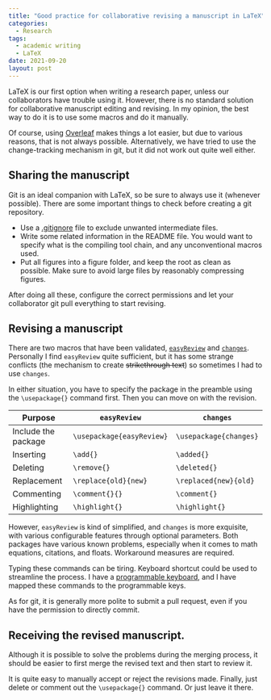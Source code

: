 ```yaml
---
title: "Good practice for collaborative revising a manuscript in LaTeX"
categories:
  - Research
tags:
  - academic writing
  - LaTeX
date: 2021-09-20
layout: post
---
```


LaTeX is our first option when writing a research paper, unless our collaborators have trouble using it. However, there is no standard solution for collaborative manuscript editing and revising. In my opinion, the best way to do it is to use some macros and do it manually.

Of course, using [Overleaf](https://www.overleaf.com/) makes things a lot easier, but due to various reasons, that is not always possible. Alternatively, we have tried to use the change-tracking mechanism in git, but it did not work out quite well either.

## Sharing the manuscript

Git is an ideal companion with LaTeX, so be sure to always use it (whenever possible). There are some important things to check before creating a git repository.

- Use a [.gitignore](https://github.com/github/gitignore/blob/master/TeX.gitignore) file to exclude unwanted intermediate files.
- Write some related information in the README file. You would want to specify what is the compiling tool chain, and any unconventional macros used.
- Put all figures into a figure folder, and keep the root as clean as possible. Make sure to avoid large files by reasonably compressing figures.

After doing all these, configure the correct permissions and let your collaborator git pull everything to start revising.

## Revising a manuscript

There are two macros that have been validated, [`easyReview`](https://www.ctan.org/pkg/easyreview) and [`changes`](https://www.ctan.org/pkg/changes). Personally I find `easyReview` quite sufficient, but it has some strange conflicts (the mechanism to create ~~strikethrough text~~) so sometimes I had to use `changes`.

In either situation, you have to specify the package in the preamble using the `\usepackage{}` command first. Then you can move on with the revision.

| Purpose | `easyReview` | `changes` |
| --- | --- | --- |
| Include the package | `\usepackage{easyReview}` | `\usepackage{changes}` |
| Inserting | `\add{}` | `\added{}` |
| Deleting | `\remove{}`| `\deleted{}` |
| Replacement | `\replace{old}{new}` | `\replaced{new}{old}` |
| Commenting | `\comment{}{}` | `\comment{}` |
| Highlighting | `\highlight{}` | `\highlight{}` |

However, `easyReview` is kind of simplified, and `changes` is more exquisite, with various configurable features through optional parameters. Both packages have various known problems, especially when it comes to math equations, citations, and floats. Workaround measures are required.

Typing these commands can be tiring. Keyboard shortcut could be used to streamline the process. I have a [programmable keyboard](https://www.logitechg.com/en-us/products/gaming-keyboards/g613-wireless-mechanical-gaming-keyboard.html), and I have mapped these commands to the programmable keys.

As for git, it is generally more polite to submit a pull request, even if you have the permission to directly commit.

## Receiving the revised manuscript.

Although it is possible to solve the problems during the merging process, it should be easier to first merge the revised text and then start to review it.

It is quite easy to manually accept or reject the revisions made. Finally, just delete or comment out the `\usepackage{}` command. Or just leave it there.
